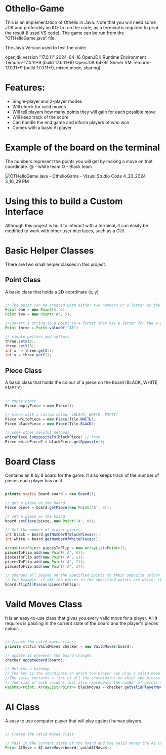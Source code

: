 # Othello-Game

This is an implementation of Othello in Java. Note that you will need some JDK and preferably an IDE to run the code, as a terminal is required to print the result (I used VS code). The game can be run from the "OTHelloGame.java" file.

The Java Version used to test the code:

openjdk version "17.0.11" 2024-04-16
OpenJDK Runtime Environment Temurin-17.0.11+9 (build 17.0.11+9)
OpenJDK 64-Bit Server VM Temurin-17.0.11+9 (build 17.0.11+9, mixed mode, sharing)

# Features: 
- Single-player and 2-player modes
- Will check for valid moves
- Will tell players how many points they will gain for each possible move
- Will keep track of the score
- Can handle the end game and inform players of who won
- Comes with a basic AI player

# Example of the board on the terminal
The numbers represent the points you will get by making a move on that coordinate.
@ - white team     O - Black team

![OTHelloGame java - OthelloGame - Visual Studio Code 4_20_2024 3_16_29 PM](https://github.com/Apollo99-Games/OTHello-Game/assets/163193765/a84f1b6e-feeb-4bb2-b117-684747016228)

# Using this to build a Custom Interface
Although this project is built to interact with a terminal, it can easily be modified to work with other user interfaces, such as a GUI. 

# Basic Helper Classes
There are two small helper classes in this project.

## Point Class
A basic class that holds a 2D coordinate (x, y)
```java

// The point can be created with either two numbers or a letter as the x-axis
Point one = new Point(5, 6);
Point two = new Point('A', 5);

//Convert a string to a point in a format that has a letter for the x-axis and then a number for the y-axis
Point three = Point.valueOf("A5")

// simple getters and setters
three.setX(3);
three.setY(3);
int x  = three.getX();
int y = three.getY();

```

## Piece Class
A basic class that holds the colour of a piece on the board (BLACK, WHITE, EMPTY)
```java

// empty piece
Piece emptyPiece = new Piece();

// piece with a custom colour (BLACK, WHITE, EMPTY)
Piece whitePiece = new Piece(Tile.WHITE);
Piece blackPiece = new Piece(Tile.BLACK);

// some other helpful methods
whitePiece.isOppositeTo(blackPiece) // true
Piece whitePiece2 = blackPiece.getOpposite();

```

# Board Class
Contains an 8 by 8 board for the game. It also keeps track of the number of pieces each player has on it.
```java

private static Board board = new Board();

// get a piece on the board
Piece piece = board.getPiece(new Point('A', 0));

// set a piece on the board
board.setPiece(piece, new Point('A', 0));

// Get the number of player pieces
int black = board.getNumberOfBlackPieces();
int white = board.getNumberOfWhitePieces();

ArrayList<Point> piecesToFlip = new ArrayList<Point>();
piecesToFlip.add(new Point('A', 0));
piecesToFlip.add(new Point('A', 1));
piecesToFlip.add(new Point('A', 2));
piecesToFlip.add(new Point('A', 3));

// changes all pieces on the specified points to their opposite colour
// For example, if all the pieces in the specified points are white, they will become black
board.flipAllPieces(piecesToFlip);

```

# Vaild Moves Class
It is an easy-to-use class that gives you every valid move for a player. All it requires is passing in the current state of the board and the player's pieces' colour.
```java

// Create the valid moves class
private static VaildMoves checker = new VaildMoves(board);

// update it whenever the board changes
checker.updateBoard(board);

// Returns a hashmap
// The key is the coordinate on which the player can play a valid move
//The value contains a list of all the coordinates on which the pieces will be flipped to the current player's colour
// The size of each value's list also represents the number of points the player will get if they choose to move on the coordinate of that value's key
HashMap<Point, ArrayList<Point>> blackMoves = checker.getValidPlayerMoves(Tile.BLACK);

```

# AI Class
A easy to use computer player that will play against human players.

```java

// Create the valid moves class

// Pass in the current state of the board and the valid moves the AI can make to get the AI's move.
Point AIMove = AI.makeMove(board, vaildAIMoves);

```


